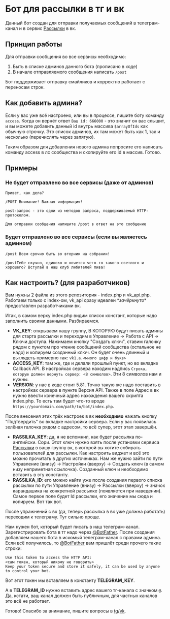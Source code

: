 # Бот для рассылки в тг и вк
Данный бот создан для отправки получаемых сообщений в телеграм-канал и в сервис [Рассылки](https://vk.com/app5748831) в вк.

## Принцип работы
Для отправки сообщения во все сервисы необходимо: 
1. Быть в списке админов данного бота (прописано в коде)
2. В начале отправляемого сообщения написать `/post`

Бот поддерживает отправку смайликов и корректно работает с переносам строк.

## Как добавить админа?
Если у вас уже всё настроено, или вы в процессе, пишите боту команду `access`. Когда он вернёт ответ `Ваш id: 666000` - это значит он вас слышит, и вы можете добавить данный id внутрь массива `$arrayOfIds` как обычную строчку. Это список админов, их там может быть как 1, так и несколько (перечислять через запятую). 

Таким образом для добавления нового админа попросите его написать команду access в лс сообщества и скопируйте его id в массив. Готово.

## Примеры
### Не будет отправлено во все сервисы (даже от админов)
`Привет, как дела?`

`/POST Внимание! Важная информация!`

`post-запрос - это одни из методов запроса, поддерживаемый HTTP-протоколом.`

`Для отправки сообщения напишите /post в ответ на это сообщение`

### Будет отправлено во все сервисы (если вы являетесь админом)
`/post Всем срочно быть во вторник на собрании!`

`/postТебе скучно, одиноко и хочется чего-то такого светлого и хорошего? Вступай в наш клуб любителей пива!`

## Как настроить? (для разработчиков)
Вам нужны 2 файла из этого репозитория - index.php и vk_api.php. Работаем только с index-ом, vk_api сразу идеален \**зачёркнуто*\* предоставлен разработчиками вк.

Итак, в самом верху index.php видим список констант, которые надо заполнить своими данными. Разбираемся.

- **VK_KEY**: открываем нашу группу, В КОТОРУЮ будут писать админы для старта рассылки и переходим в Управление -> Работа с API -> Ключи доступа. Нажимаем кнопку "Создать ключ", ставим галочку рядом с пунктом про чтение сообщений сообщества (остальное не надо) и копируем созданный ключ. Он будет очень длинный и выглядеть примерно так: `vk1.a.<много цифр и букв>`
- **ACCESS_KEY**: там же, где и делали прошлый пункт, но во вкладке Callback API. В настройках сервера находим надпись `Строка, которую должен вернуть сервер: <8 символов>`. Эти 8 символов нам и нужны.
- **VERSION**: у нас в коде стоит 5.81. Точно такую же надо поставить в настройках сервера в пункте Версия API. Также в поле Адрес в вк нужно ввести конечный адрес нахождения вашего скрипта index.php. То есть там будет что-то вроде `https://yourdomain.com/path/to/bot/index.php`.

После внесения этих трёх настроек в вк **необходимо** нажать кнопку "Подтвердить" во вкладке настройки сервера. Если у вас появилась зелёная галочка рядом с адресом, то всё супер, этот этап завершён.

- **RASSILKA_KEY**: да, я не вспомнил, как будет рассылка по-английски. Сори. Этот ключ нужно взять после установки сервиса [Рассылки](https://vk.com/app5748831) в вашу группу вк, в которой вы хотите собирать пользователей для рассылки. Как настроить виджет и всё это можно прочитать в других источниках. Нам же нужно зайти по пути Управление (внизу) -> Настройки (вверху) -> Создать ключ (в самом низу неприметная ссылочка). Созданный ключ и необходимо вставить в эту константу.
- **RASSILKA_ID**: его можно найти уже после создания первого списка рассылки по пути Управление (внизу) -> Рассылки (вверху) -> значок карандашика на конкретной рассылке (появляется при наведении). Самое первое поле будет Id рассылки, его значение мы сюда и копируем. Вот так вот.

После упражнений с вк (да, теперь рассылка в вк уже должна работать) переходим к телеграму. Тут сильно проще.

Нам нужен бот, который будет писать в наш телеграм-канал. Зарегистрировать бота в тг надо через [@BotFather](https://t.me/BotFather). После создания добавляем нашего бота в искомый телеграм-канал с правами админа. Если всё получилось, то [@BotFather](https://t.me/BotFather) вам пришлёт среди прочего такие строки: 
```
Use this token to access the HTTP API:
<сам токен, который никому не говорить>
Keep your token secure and store it safely, it can be used by anyone to control your bot.
```
Вот этот токен мы вставляем в константу **TELEGRAM_KEY**.

А в **TELEGRAM_ID** нужно вставить адрес вашего тг-канала с значком `@`. Да, кстати, ваш канал должен быть публичным, для частных каналов это всё не работает.

Готово! Спасибо за внимание, пишите вопросы в [tg](https://t.me/a_negrash)/[vk](https://vk.com/a_negrash).
